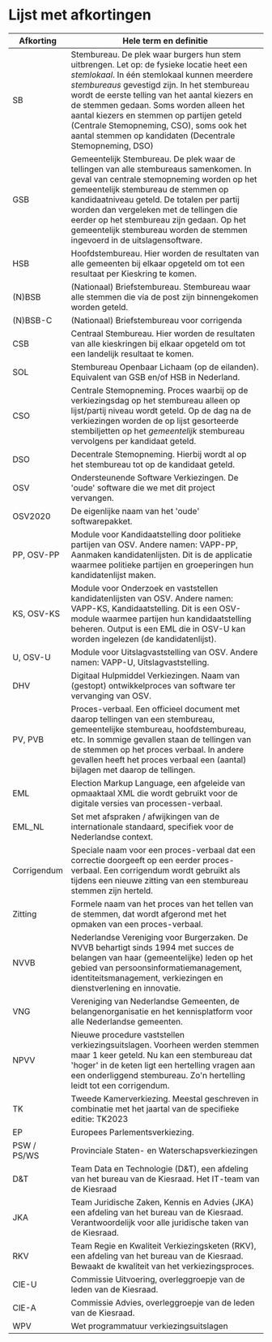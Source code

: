 # Lijst met afkortingen

| Afkorting   | Hele term en definitie                                                                                                                                                                                                                                                                                                                                                                                                                    |
|-------------|-------------------------------------------------------------------------------------------------------------------------------------------------------------------------------------------------------------------------------------------------------------------------------------------------------------------------------------------------------------------------------------------------------------------------------------------|
| SB          | Stembureau. De plek waar burgers hun stem uitbrengen. Let op: de fysieke locatie heet een _stemlokaal_. In één stemlokaal kunnen meerdere _stembureaus_ gevestigd zijn. In het stembureau wordt de eerste telling van het aantal kiezers en de stemmen gedaan. Soms worden alleen het aantal kiezers en stemmen op partijen geteld (Centrale Stemopneming, CSO), soms ook het aantal stemmen op kandidaten (Decentrale Stemopneming, DSO) |
| GSB         | Gemeentelijk Stembureau. De plek waar de tellingen van alle stembureaus samenkomen. In geval van centrale stemopneming worden op het gemeentelijk stembureau de stemmen op kandidaatniveau geteld. De totalen per partij worden dan vergeleken met de tellingen die eerder op het stembureau zijn gedaan. Op het gemeentelijk stembureau worden de stemmen ingevoerd in de uitslagensoftware.                                             |
| HSB         | Hoofdstembureau. Hier worden de resultaten van alle gemeenten bij elkaar opgeteld om tot een resultaat per Kieskring te komen.                                                                                                                                                                                                                                                                                                            |
| (N)BSB      | (Nationaal) Briefstembureau. Stembureau waar alle stemmen die via de post zijn binnengekomen worden geteld.                                                                                                                                                                                                                                                                                                                               |
| (N)BSB-C    | (Nationaal) Briefstembureau voor corrigenda                                                                                                                                                                                                                                                                                                                                                                                               |
| CSB         | Centraal Stembureau. Hier worden de resultaten van alle kieskringen bij elkaar opgeteld om tot een landelijk resultaat te komen.                                                                                                                                                                                                                                                                                                          |
| SOL         | Stembureau Openbaar Lichaam (op de eilanden). Equivalent van GSB en/of HSB in Nederland.                                                                                                                                                                                                                                                                                                                                                  |
| CSO         | Centrale Stemopneming. Proces waarbij op de verkiezingsdag op het stembureau alleen op lijst/partij niveau wordt geteld. Op de dag na de verkiezingen worden de op lijst gesorteerde stembiljetten op het _gemeentelijk_ stembureau vervolgens per kandidaat geteld.                                                                                                                                                                      |
| DSO         | Decentrale Stemopneming. Hierbij wordt al op het stembureau tot op de kandidaat geteld.                                                                                                                                                                                                                                                                                                                                                   |
| OSV         | Ondersteunende Software Verkiezingen. De 'oude' software die we met dit project vervangen.                                                                                                                                                                                                                                                                                                                                                |
| OSV2020     | De eigenlijke naam van het 'oude' softwarepakket.                                                                                                                                                                                                                                                                                                                                                                                         |
| PP, OSV-PP  | Module voor Kandidaatstelling door politieke partijen van OSV. Andere namen: VAPP-PP, Aanmaken kandidatenlijsten. Dit is de applicatie waarmee politieke partijen en groeperingen hun kandidatenlijst maken.                                                                                                                                                                                                                              |
| KS, OSV-KS  | Module voor Onderzoek en vaststellen kandidatenlijsten van OSV. Andere namen: VAPP-KS, Kandidaatstelling. Dit is een OSV-module waarmee partijen hun kandidaatstelling beheren. Output is een EML die in OSV-U kan worden ingelezen (de kandidatenlijst).                                                                                                                                                                                 |
| U, OSV-U    | Module voor Uitslagvaststelling van OSV. Andere namen: VAPP-U, Uitslagvaststelling.                                                                                                                                                                                                                                                                                                                                                       |
| DHV         | Digitaal Hulpmiddel Verkiezingen. Naam van (gestopt) ontwikkelproces van software ter vervanging van OSV.                                                                                                                                                                                                                                                                                                                                 |
| PV, PVB     | Proces-verbaal. Een officieel document met daarop tellingen van een stembureau, gemeentelijke stembureau, hoofdstembureau, etc. In sommige gevallen staan de tellingen van de stemmen op het proces verbaal. In andere gevallen heeft het proces verbaal een (aantal) bijlagen met daarop de tellingen.                                                                                                                                   |
| EML         | Election Markup Language, een afgeleide van opmaaktaal XML die wordt gebruikt voor de digitale versies van processen-verbaal.                                                                                                                                                                                                                                                                                                             |
| EML_NL      | Set met afspraken / afwijkingen van de internationale standaard, specifiek voor de Nederlandse context.                                                                                                                                                                                                                                                                                                                                   |
| Corrigendum | Speciale naam voor een proces-verbaal dat een correctie doorgeeft op een eerder proces-verbaal. Een corrigendum wordt gebruikt als tijdens een nieuwe zitting van een stembureau stemmen zijn herteld.                                                                                                                                                                                                                                    |
| Zitting     | Formele naam van het proces van het tellen van de stemmen, dat wordt afgerond met het opmaken van een proces-verbaal.                                                                                                                                                                                                                                                                                                                     |
| NVVB        | Nederlandse Vereniging voor Burgerzaken. De NVVB behartigt sinds 1994 met succes de belangen van haar (gemeentelijke) leden op het gebied van persoonsinformatiemanagement, identiteitsmanagement, verkiezingen en dienstverlening en innovatie.                                                                                                                                                                                          |
| VNG         | Vereniging van Nederlandse Gemeenten, de belangenorganisatie en het kennisplatform voor alle Nederlandse gemeenten.                                                                                                                                                                                                                                                                                                                       |
| NPVV        | Nieuwe procedure vaststellen verkiezingsuitslagen. Voorheen werden stemmen maar 1 keer geteld. Nu kan een stembureau dat 'hoger' in de keten ligt een hertelling vragen aan een onderliggend stembureau. Zo'n hertelling leidt tot een corrigendum.                                                                                                                                                                                       |
| TK          | Tweede Kamerverkiezing. Meestal geschreven in combinatie met het jaartal van de specifieke editie: TK2023                                                                                                                                                                                                                                                                                                                                 |
| EP          | Europees Parlementsverkiezing.                                                                                                                                                                                                                                                                                                                                                                                                            |
| PSW / PS/WS | Provinciale Staten- en Waterschapsverkiezingen                                                                                                                                                                                                                                                                                                                                                                                            |
| D&T         | Team Data en Technologie (D&T), een afdeling van het bureau van de Kiesraad. Het IT-team van de Kiesraad                                                                                                                                                                                                                                                                                                                                  |
| JKA         | Team Juridische Zaken, Kennis en Advies (JKA) een afdeling van het bureau van de Kiesraad. Verantwoordelijk voor alle juridische taken van de Kiesraad.                                                                                                                                                                                                                                                                                   |
| RKV         | Team Regie en Kwaliteit Verkiezingsketen (RKV), een afdeling van het bureau van de Kiesraad. Bewaakt de kwaliteit van het verkiezingsproces.                                                                                                                                                                                                                                                                                              |
| CIE-U       | Commissie Uitvoering, overleggroepje van de leden van de Kiesraad.                                                                                                                                                                                                                                                                                                                                                                        |
| CIE-A       | Commissie Advies, overleggroepje van de leden van de Kiesraad.                                                                                                                                                                                                                                                                                                                                                                            |
| WPV         | Wet programmatuur verkiezingsuitslagen                                                                                                                                                                                                                                                                                                                                                                                                    |